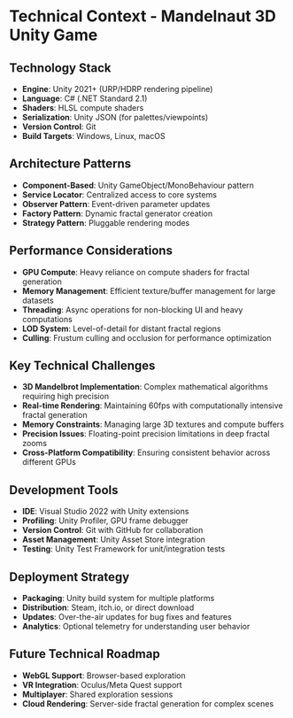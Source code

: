 # Technical Context - Mandelnaut 3D Unity Game

## Technology Stack
- **Engine**: Unity 2021+ (URP/HDRP rendering pipeline)
- **Language**: C# (.NET Standard 2.1)
- **Shaders**: HLSL compute shaders
- **Serialization**: Unity JSON (for palettes/viewpoints)
- **Version Control**: Git
- **Build Targets**: Windows, Linux, macOS

## Architecture Patterns
- **Component-Based**: Unity GameObject/MonoBehaviour pattern
- **Service Locator**: Centralized access to core systems
- **Observer Pattern**: Event-driven parameter updates
- **Factory Pattern**: Dynamic fractal generator creation
- **Strategy Pattern**: Pluggable rendering modes

## Performance Considerations
- **GPU Compute**: Heavy reliance on compute shaders for fractal generation
- **Memory Management**: Efficient texture/buffer management for large datasets
- **Threading**: Async operations for non-blocking UI and heavy computations
- **LOD System**: Level-of-detail for distant fractal regions
- **Culling**: Frustum culling and occlusion for performance optimization

## Key Technical Challenges
- **3D Mandelbrot Implementation**: Complex mathematical algorithms requiring high precision
- **Real-time Rendering**: Maintaining 60fps with computationally intensive fractal generation
- **Memory Constraints**: Managing large 3D textures and compute buffers
- **Precision Issues**: Floating-point precision limitations in deep fractal zooms
- **Cross-Platform Compatibility**: Ensuring consistent behavior across different GPUs

## Development Tools
- **IDE**: Visual Studio 2022 with Unity extensions
- **Profiling**: Unity Profiler, GPU frame debugger
- **Version Control**: Git with GitHub for collaboration
- **Asset Management**: Unity Asset Store integration
- **Testing**: Unity Test Framework for unit/integration tests

## Deployment Strategy
- **Packaging**: Unity build system for multiple platforms
- **Distribution**: Steam, itch.io, or direct download
- **Updates**: Over-the-air updates for bug fixes and features
- **Analytics**: Optional telemetry for understanding user behavior

## Future Technical Roadmap
- **WebGL Support**: Browser-based exploration
- **VR Integration**: Oculus/Meta Quest support
- **Multiplayer**: Shared exploration sessions
- **Cloud Rendering**: Server-side fractal generation for complex scenes
